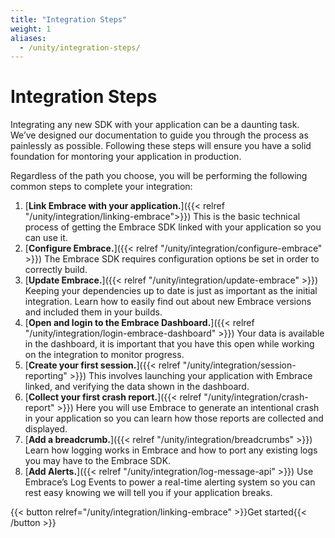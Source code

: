 ```yaml
---
title: "Integration Steps"
weight: 1
aliases:
  - /unity/integration-steps/
---
```


# Integration Steps

Integrating any new SDK with your application can be a daunting task. We’ve
designed our documentation to guide you through the process as painlessly as
possible. Following these steps will ensure you have a solid foundation for
montoring your application in production.

Regardless of the path you choose, you will be performing the following common
steps to complete your integration:


1. [**Link Embrace with your application.**]({{< relref "/unity/integration/linking-embrace">}}) This is the basic technical process of getting the Embrace SDK linked with your application so you can use it.
1. [**Configure Embrace.**]({{< relref "/unity/integration/configure-embrace" >}}) The Embrace SDK requires configuration options be set in order to correctly build.
1. [**Update Embrace.**]({{< relref "/unity/integration/update-embrace" >}}) Keeping your dependencies up to date is just as important as the initial integration. Learn how to easily find out about new Embrace versions and included them in your builds.
1. [**Open and login to the Embrace Dashboard.**]({{< relref "/unity/integration/login-embrace-dashboard" >}}) Your data is available in the dashboard, it is important that you have this open while working on the integration to monitor progress.
1. [**Create your first session.**]({{< relref "/unity/integration/session-reporting" >}}) This involves launching your application with Embrace linked, and verifying the data shown in the dashboard.
1. [**Collect your first crash report.**]({{< relref "/unity/integration/crash-report" >}}) Here you will use Embrace to generate an intentional crash in your application so you can learn how those reports are collected and displayed.
1. [**Add a breadcrumb.**]({{< relref "/unity/integration/breadcrumbs" >}}) Learn how logging works in Embrace and how to port any existing logs you may have to the Embrace SDK.
1. [**Add Alerts.**]({{< relref "/unity/integration/log-message-api" >}}) Use Embrace’s Log Events to power a real-time alerting system so you can rest easy knowing we will tell you if your application breaks.


{{< button relref="/unity/integration/linking-embrace" >}}Get started{{< /button >}}
